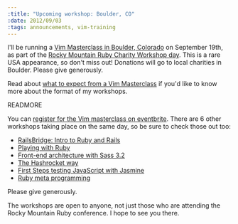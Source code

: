 ```yaml
--- 
:title: "Upcoming workshop: Boulder, CO"
:date: 2012/09/03
:tags: announcements, vim-training
---
```


I'll be running a [Vim Masterclass in Boulder, Colorado][workshops] on September 19th, as part of the [Rocky Mountain Ruby Charity Workshop day][charity]. This is a rare USA appearance, so don't miss out! Donations will go to local charities in Boulder. Please give generously.

Read about [what to expect from a Vim Masterclass][expect] if you'd like to know more about the format of my workshops.

[workshops]: http://rmr2012-vim.eventbrite.com/
[expect]: http://vimcasts.org/blog/2012/02/what-to-expect-from-a-vimcasts-workshop/
[charity]: http://rockymtnruby.com/workshop


READMORE

You can [register for the Vim masterclass on eventbrite][vim]. There are 6 other workshops taking place on the same day, so be sure to check those out too:

[vim]: http://rmr2012-vim.eventbrite.com/

* [RailsBridge: Intro to Ruby and Rails](http://rmr2012-railsbridge.eventbrite.com)
* [Playing with Ruby](http://rmr2012-playruby.eventbrite.com)
* [Front-end architecture with Sass 3.2](http://rmr2012-frontend.eventbrite.com)
* [The Hashrocket way](http://rmr2012-hashrocket.eventbrite.com)
* [First Steps testing JavaScript with Jasmine](http://rmr2012-javascript.eventbrite.com)
* [Ruby meta programming](http://rmr2012-metaruby.eventbrite.com)

Please give generously.

The workshops are open to anyone, not just those who are attending the Rocky Mountain Ruby conference. I hope to see you there.
